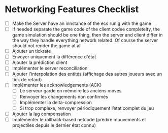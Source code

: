 # Networking Features Checklist
- [ ] Make the Server have an innstance of the ecs runig with the game
- [ ] If needed separate the game code of the client codee completelty, the game simulation should be one thing, then the server and client differ in the way they handle everything network related. Of course the server should not render the game at all
- [ ] Ajouter un tickrate  
- [ ] Envoyer uniquement la différence d'état  
- [ ] Ajouter la prédiction client  
- [ ] Implémenter le server reconciliation  
- [ ] Ajouter l'interpolation des entités (affichage des autres joueurs avec un tick de retard)  
- [ ] Implémenter les acknowledgements (ACK)  
  - [ ] Le serveur garde en mémoire les anciens moves
  - [ ] Renvoyer les changements non confirmés  
  - [ ] Implémenter la delta-compression  
  - [ ] Si trop complexe, renvoyer périodiquement l’état complet du jeu  
- [ ] Ajouter la lag compensation  
- [ ] Implémenter le rollback-based netcode (prédire mouvements et projectiles depuis le dernier état connu)
